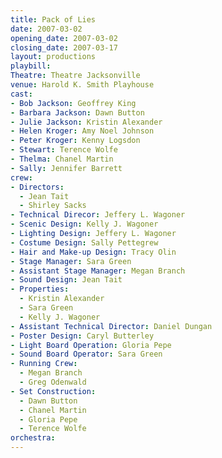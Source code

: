 ```yaml
---
title: Pack of Lies
date: 2007-03-02
opening_date: 2007-03-02
closing_date: 2007-03-17
layout: productions
playbill:
Theatre: Theatre Jacksonville
venue: Harold K. Smith Playhouse
cast:
- Bob Jackson: Geoffrey King
- Barbara Jackson: Dawn Button
- Julie Jackson: Kristin Alexander
- Helen Kroger: Amy Noel Johnson
- Peter Kroger: Kenny Logsdon
- Stewart: Terence Wolfe
- Thelma: Chanel Martin
- Sally: Jennifer Barrett
crew:
- Directors:
  - Jean Tait
  - Shirley Sacks
- Technical Direcor: Jeffery L. Wagoner
- Scenic Design: Kelly J. Wagoner
- Lighting Design: Jeffery L. Wagoner
- Costume Design: Sally Pettegrew
- Hair and Make-up Design: Tracy Olin
- Stage Manager: Sara Green
- Assistant Stage Manager: Megan Branch
- Sound Design: Jean Tait
- Properties:
  - Kristin Alexander
  - Sara Green
  - Kelly J. Wagoner
- Assistant Technical Director: Daniel Dungan
- Poster Design: Caryl Butterley
- Light Board Operation: Gloria Pepe
- Sound Board Operator: Sara Green
- Running Crew:
  - Megan Branch
  - Greg Odenwald
- Set Construction:
  - Dawn Button
  - Chanel Martin
  - Gloria Pepe
  - Terence Wolfe
orchestra:
---
```

